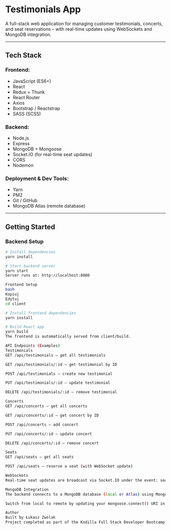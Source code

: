 # Testimonials App

A full-stack web application for managing customer testimonials, concerts, and seat reservations – with real-time updates using WebSockets and MongoDB integration.

---

## Tech Stack

### Frontend:

- JavaScript (ES6+)
- React
- Redux + Thunk
- React Router
- Axios
- Bootstrap / Reactstrap
- SASS (SCSS)

### Backend:

- Node.js
- Express
- MongoDB + Mongoose
- Socket.IO (for real-time seat updates)
- CORS
- Nodemon

### Deployment & Dev Tools:

- Yarn
- PM2
- Git / GitHub
- MongoDB Atlas (remote database)

---

## Getting Started

### Backend Setup

```bash
# Install dependencies
yarn install

# Start backend server
yarn start
Server runs at: http://localhost:8000

Frontend Setup
bash
Kopiuj
Edytuj
cd client

# Install frontend dependencies
yarn install

# Build React app
yarn build
The frontend is automatically served from client/build.

API Endpoints (Examples)
Testimonials
GET /api/testimonials – get all testimonials

GET /api/testimonials/:id – get testimonial by ID

POST /api/testimonials – create new testimonial

PUT /api/testimonials/:id – update testimonial

DELETE /api/testimonials/:id – remove testimonial

Concerts
GET /api/concerts – get all concerts

GET /api/concerts/:id – get concert by ID

POST /api/concerts – add concert

PUT /api/concerts/:id – update concert

DELETE /api/concerts/:id – remove concert

Seats
GET /api/seats – get all seats

POST /api/seats – reserve a seat (with WebSocket update)

WebSockets
Real-time seat updates are broadcast via Socket.IO under the event: seatsUpdated.

MongoDB Integration
The backend connects to a MongoDB database (local or Atlas) using Mongoose.

Switch from local to remote by updating your mongoose.connect() URI in server.js.

Author
Built by Łukasz Zwolak
Project completed as part of the Kodilla Full Stack Developer Bootcamp.
```
